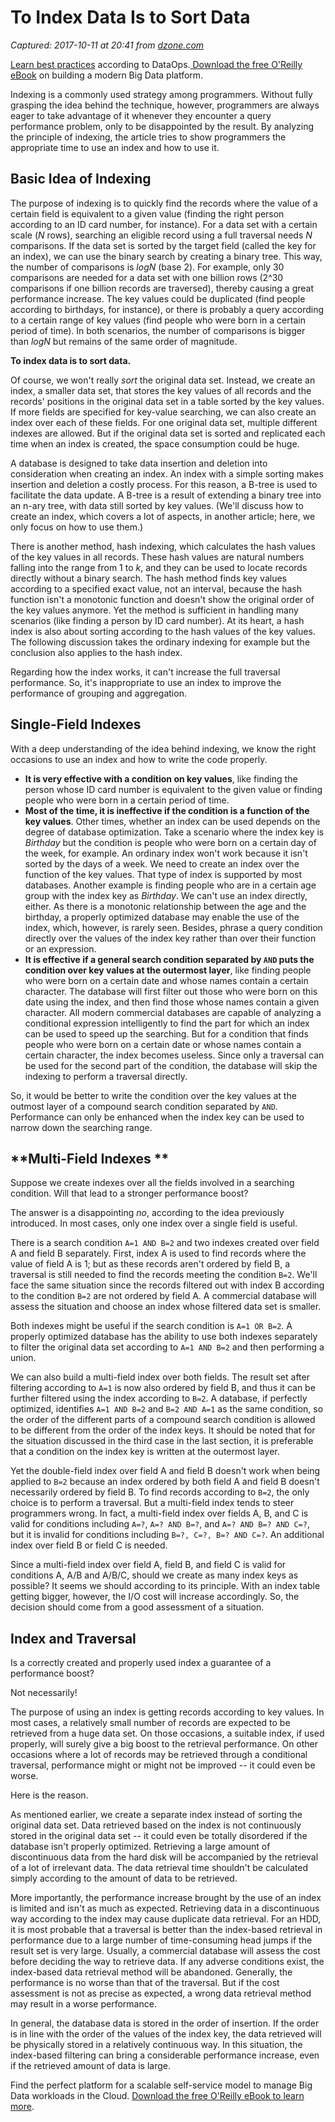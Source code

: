 # To Index Data Is to Sort Data

_Captured: 2017-10-11 at 20:41 from [dzone.com](https://dzone.com/articles/to-index-data-is-to-sort-data?edition=329559&utm_source=Daily%20Digest&utm_medium=email&utm_campaign=Daily%20Digest%202017-10-11)_

[Learn best practices](https://dzone.com/go?i=239229&u=http%3A%2F%2Fgo.qubole.com%2FLP---DataOps---Book-Offer.html%3Futm_campaign%3DCS-Dzone%26utm_content%3DDataOps_Book%26utm_medium%3DPartnerResource%26utm_term%3DQ317) according to DataOps.[ Download the free O'Reilly eBook](https://dzone.com/go?i=239229&u=http%3A%2F%2Fgo.qubole.com%2FLP---DataOps---Book-Offer.html%3Futm_campaign%3DCS-Dzone%26utm_content%3DDataOps_Book%26utm_medium%3DPartnerResource%26utm_term%3DQ317) on building a modern Big Data platform.

Indexing is a commonly used strategy among programmers. Without fully grasping the idea behind the technique, however, programmers are always eager to take advantage of it whenever they encounter a query performance problem, only to be disappointed by the result. By analyzing the principle of indexing, the article tries to show programmers the appropriate time to use an index and how to use it.

## **Basic Idea of Indexing**

The purpose of indexing is to quickly find the records where the value of a certain field is equivalent to a given value (finding the right person according to an ID card number, for instance). For a data set with a certain scale (_N_ rows), searching an eligible record using a full traversal needs _N_ comparisons. If the data set is sorted by the target field (called the key for an index), we can use the binary search by creating a binary tree. This way, the number of comparisons is _logN_ (base 2). For example, only 30 comparisons are needed for a data set with one billion rows (2^30 comparisons if one billion records are traversed), thereby causing a great performance increase. The key values could be duplicated (find people according to birthdays, for instance), or there is probably a query according to a certain range of key values (find people who were born in a certain period of time). In both scenarios, the number of comparisons is bigger than _logN_ but remains of the same order of magnitude.

**To index data is to sort data.**

Of course, we won't really _sort_ the original data set. Instead, we create an index, a smaller data set, that stores the key values of all records and the records' positions in the original data set in a table sorted by the key values. If more fields are specified for key-value searching, we can also create an index over each of these fields. For one original data set, multiple different indexes are allowed. But if the original data set is sorted and replicated each time when an index is created, the space consumption could be huge.

A database is designed to take data insertion and deletion into consideration when creating an index. An index with a simple sorting makes insertion and deletion a costly process. For this reason, a B-tree is used to facilitate the data update. A B-tree is a result of extending a binary tree into an n-ary tree, with data still sorted by key values. (We'll discuss how to create an index, which covers a lot of aspects, in another article; here, we only focus on how to use them.)

There is another method, hash indexing, which calculates the hash values of the key values in all records. These hash values are natural numbers falling into the range from 1 to _k_, and they can be used to locate records directly without a binary search. The hash method finds key values according to a specified exact value, not an interval, because the hash function isn't a monotonic function and doesn't show the original order of the key values anymore. Yet the method is sufficient in handling many scenarios (like finding a person by ID card number). At its heart, a hash index is also about sorting according to the hash values of the key values. The following discussion takes the ordinary indexing for example but the conclusion also applies to the hash index.

Regarding how the index works, it can't increase the full traversal performance. So, it's inappropriate to use an index to improve the performance of grouping and aggregation.

## **Single-Field Indexes**

With a deep understanding of the idea behind indexing, we know the right occasions to use an index and how to write the code properly.

  * **It is very effective with a condition on key values**, like finding the person whose ID card number is equivalent to the given value or finding people who were born in a certain period of time.
  * **Most of the time, it is ineffective if the condition is a function of the key values**. Other times, whether an index can be used depends on the degree of database optimization. Take a scenario where the index key is _Birthday_ but the condition is people who were born on a certain day of the week, for example. An ordinary index won't work because it isn't sorted by the days of a week. We need to create an index over the function of the key values. That type of index is supported by most databases. Another example is finding people who are in a certain age group with the index key as _Birthday_. We can't use an index directly, either. As there is a monotonic relationship between the age and the birthday, a properly optimized database may enable the use of the index, which, however, is rarely seen. Besides, phrase a query condition directly over the values of the index key rather than over their function or an expression.
  * **It is effective if a general search condition separated by `AND` puts the condition over key values at the outermost layer**, like finding people who were born on a certain date and whose names contain a certain character. The database will first filter out those who were born on this date using the index, and then find those whose names contain a given character. All modern commercial databases are capable of analyzing a conditional expression intelligently to find the part for which an index can be used to speed up the searching. But for a condition that finds people who were born on a certain date or whose names contain a certain character, the index becomes useless. Since only a traversal can be used for the second part of the condition, the database will skip the indexing to perform a traversal directly.

So, it would be better to write the condition over the key values at the outmost layer of a compound search condition separated by `AND`. Performance can only be enhanced when the index key can be used to narrow down the searching range.

## **Multi-Field Indexes **

Suppose we create indexes over all the fields involved in a searching condition. Will that lead to a stronger performance boost?

The answer is a disappointing _no_, according to the idea previously introduced. In most cases, only one index over a single field is useful.

There is a search condition `A=1 AND B=2` and two indexes created over field A and field B separately. First, index A is used to find records where the value of field A is 1; but as these records aren't ordered by field B, a traversal is still needed to find the records meeting the condition `B=2`. We'll face the same situation since the records filtered out with index B according to the condition `B=2` are not ordered by field A. A commercial database will assess the situation and choose an index whose filtered data set is smaller.

Both indexes might be useful if the search condition is `A=1 OR B=2`. A properly optimized database has the ability to use both indexes separately to filter the original data set according to `A=1 AND B=2` and then performing a union.

We can also build a multi-field index over both fields. The result set after filtering according to `A=1` is now also ordered by field B, and thus it can be further filtered using the index according to `B=2`. A database, if perfectly optimized, identifies `A=1 AND B=2` and `B=2 AND A=1` as the same condition, so the order of the different parts of a compound search condition is allowed to be different from the order of the index keys. It should be noted that for the situation discussed in the third case in the last section, it is preferable that a condition on the index key is written at the outermost layer.

Yet the double-field index over field A and field B doesn't work when being applied to `B=2` because an index ordered by both field A and field B doesn't necessarily ordered by field B. To find records according to `B=2`, the only choice is to perform a traversal. But a multi-field index tends to steer programmers wrong. In fact, a multi-field index over fields A, B, and C is valid for conditions including `A=?`, `A=? AND B=?`, and `A=? AND B=? AND C=?`, but it is invalid for conditions including `B=?, C=?, B=? AND C=?`. An additional index over field B or field C is needed.

Since a multi-field index over field A, field B, and field C is valid for conditions A, A/B and A/B/C, should we create as many index keys as possible? It seems we should according to its principle. With an index table getting bigger, however, the I/O cost will increase accordingly. So, the decision should come from a good assessment of a situation.

## **Index and Traversal**

Is a correctly created and properly used index a guarantee of a performance boost?

Not necessarily!

The purpose of using an index is getting records according to key values. In most cases, a relatively small number of records are expected to be retrieved from a huge data set. On those occasions, a suitable index, if used properly, will surely give a big boost to the retrieval performance. On other occasions where a lot of records may be retrieved through a conditional traversal, performance might or might not be improved -- it could even be worse.

Here is the reason.

As mentioned earlier, we create a separate index instead of sorting the original data set. Data retrieved based on the index is not continuously stored in the original data set -- it could even be totally disordered if the database isn't properly optimized. Retrieving a large amount of discontinuous data from the hard disk will be accompanied by the retrieval of a lot of irrelevant data. The data retrieval time shouldn't be calculated simply according to the amount of data to be retrieved.

More importantly, the performance increase brought by the use of an index is limited and isn't as much as expected. Retrieving data in a discontinuous way according to the index may cause duplicate data retrieval. For an HDD, it is most probable that a traversal is better than the index-based retrieval in performance due to a large number of time-consuming head jumps if the result set is very large. Usually, a commercial database will assess the cost before deciding the way to retrieve data. If any adverse conditions exist, the index-based data retrieval method will be abandoned. Generally, the performance is no worse than that of the traversal. But if the cost assessment is not as precise as expected, a wrong data retrieval method may result in a worse performance.

In general, the database data is stored in the order of insertion. If the order is in line with the order of the values of the index key, the data retrieved will be physically stored in a relatively continuous way. In this situation, the index-based filtering can bring a considerable performance increase, even if the retrieved amount of data is large.

Find the perfect platform for a scalable self-service model to manage Big Data workloads in the Cloud. [Download the free O'Reilly eBook to learn more](https://dzone.com/go?i=239230&u=http%3A%2F%2Fgo.qubole.com%2FLP---DataOps---Book-Offer.html%3Futm_campaign%3DCS-Dzone%26utm_content%3DDataOps_Book%26utm_medium%3DPartnerResource%26utm_term%3DQ317).
